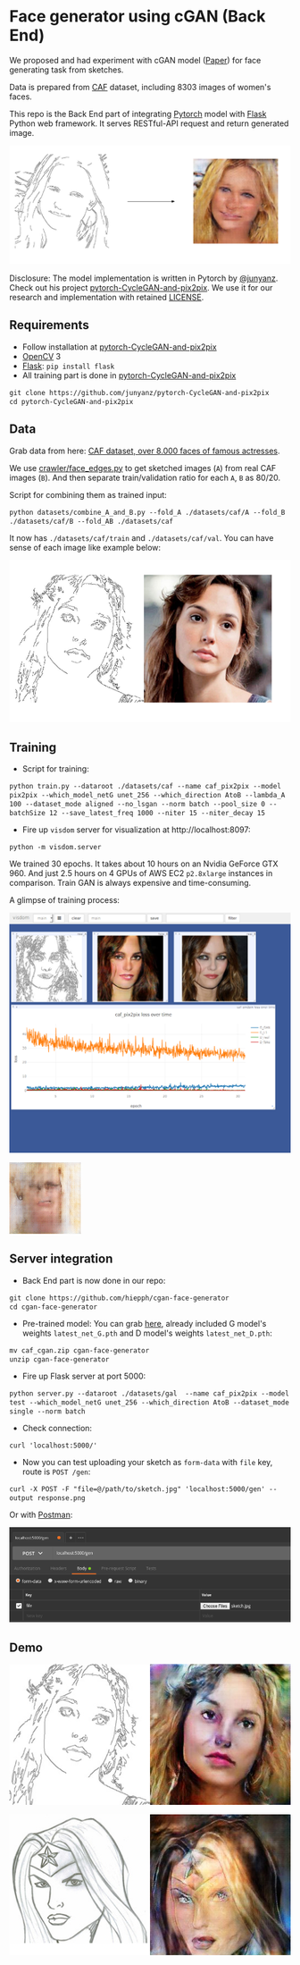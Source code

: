 # Face generator using cGAN (Back End)

We proposed and had experiment with cGAN model ([Paper](https://arxiv.org/abs/1611.07004)) for face generating task from sketches.

Data is prepared from [CAF](http://blog.bayo.vn/caf/) dataset, including 8303 images of women's faces.

This repo is the Back End part of integrating [Pytorch](http://pytorch.org/) model with [Flask](http://flask.pocoo.org/) Python web framework. It serves RESTful-API request and return generated image.

![overview](./demo/overview.png)

Disclosure: The model implementation is written in Pytorch by [@junyanz](https://github.com/junyanz). Check out his project [pytorch-CycleGAN-and-pix2pix](https://github.com/junyanz/pytorch-CycleGAN-and-pix2pix). We use it for our research and implementation with retained [LICENSE](./LICENSE).


## Requirements

+ Follow installation at [pytorch-CycleGAN-and-pix2pix](https://github.com/junyanz/pytorch-CycleGAN-and-pix2pix)
+ [OpenCV](https://opencv.org/) 3
+ [Flask](http://flask.pocoo.org/): `pip install flask`
+ All training part is done in [pytorch-CycleGAN-and-pix2pix](https://github.com/junyanz/pytorch-CycleGAN-and-pix2pix)

```
git clone https://github.com/junyanz/pytorch-CycleGAN-and-pix2pix
cd pytorch-CycleGAN-and-pix2pix
```


## Data

Grab data from here: [CAF dataset, over 8.000 faces of famous actresses](http://blog.bayo.vn/caf/).

We use [crawler/face_edges.py](./crawler/face_edges.py) to get sketched images (`A`) from real CAF images (`B`).
And then separate train/validation ratio for each `A`, `B` as 80/20.

Script for combining them as trained input:

```
python datasets/combine_A_and_B.py --fold_A ./datasets/caf/A --fold_B ./datasets/caf/B --fold_AB ./datasets/caf
```

It now has `./datasets/caf/train` and `./datasets/caf/val`. You can have sense of each image like example below:

![input](./demo/input.png)


## Training

+ Script for training:

```
python train.py --dataroot ./datasets/caf --name caf_pix2pix --model pix2pix --which_model_netG unet_256 --which_direction AtoB --lambda_A 100 --dataset_mode aligned --no_lsgan --norm batch --pool_size 0 --batchSize 12 --save_latest_freq 1000 --niter 15 --niter_decay 15
```

+ Fire up `visdom` server for visualization at http://localhost:8097:

```
python -m visdom.server
```

We trained 30 epochs. It takes about 10 hours on an Nvidia GeForce GTX 960. And just 2.5 hours on 4 GPUs of AWS EC2 `p2.8xlarge` instances in comparison.
Train GAN is always expensive and time-consuming.

A glimpse of training process:

![visdom](./demo/train.png)

![train](./demo/train.gif)


## Server integration

+ Back End part is now done in our repo:

```
git clone https://github.com/hiepph/cgan-face-generator
cd cgan-face-generator
```

+ Pre-trained model: You can grab [here](https://drive.google.com/file/d/0Bz1EQO3FGCUbYTViVTYxamhNb0E/view?usp=sharing), already included G model's weights `latest_net_G.pth`  and D model's weights `latest_net_D.pth`:

```
mv caf_cgan.zip cgan-face-generator
unzip cgan-face-generator
```

+ Fire up Flask server at port 5000:

```
python server.py --dataroot ./datasets/gal  --name caf_pix2pix --model test --which_model_netG unet_256 --which_direction AtoB --dataset_mode single --norm batch
```

+ Check connection:

```
curl 'localhost:5000/'
```

+ Now you can test uploading your sketch as `form-data` with `file` key, route is `POST /gen`:

```
curl -X POST -F "file=@/path/to/sketch.jpg" 'localhost:5000/gen' --output response.png
```

Or with [Postman](https://www.getpostman.com/):

![postman](./demo/postman.png)


## Demo

![gal](./demo/gal.png)

![wonder](./demo/wonder.png)
